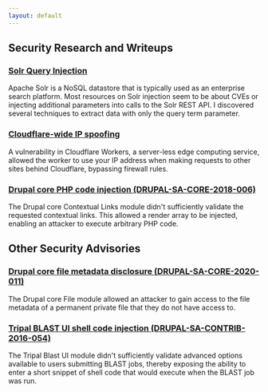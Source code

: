 ```yaml
---
layout: default
---
```


## Security Research and Writeups

### [Solr Query Injection](/security/solr-query-injection)

Apache Solr is a NoSQL datastore that is typically used as an enterprise search platform. Most resources on Solr injection seem to be about CVEs or injecting additional parameters into calls to the Solr REST API. I discovered several techniques to extract data with only the query term parameter.

### [Cloudflare-wide IP spoofing](/security/cloudflare-workers-ip-spoofing)

A vulnerability in Cloudflare Workers, a server-less edge computing service, allowed the worker to use your IP address when making requests to other sites behind Cloudflare, bypassing firewall rules.

### [Drupal core PHP code injection (DRUPAL-SA-CORE-2018-006)](/security/drupal-core-php-code-injection)

The Drupal core Contextual Links module didn't sufficiently validate the requested contextual links. This allowed a render array to be injected, enabling an attacker to execute arbitrary PHP code.

## Other Security Advisories

### [Drupal core file metadata disclosure (DRUPAL-SA-CORE-2020-011)](https://www.drupal.org/sa-core-2020-011)

The Drupal core File module allowed an attacker to gain access to the file metadata of a permanent private file that they do not have access to.

### [Tripal BLAST UI shell code injection (DRUPAL-SA-CONTRIB-2016-054)](https://www.drupal.org/forum/newsletters/security-advisories-for-contributed-projects/2016-10-26/tripal-blast-ui-highly)

The Tripal Blast UI module didn't sufficiently validate advanced options available to users submitting BLAST jobs, thereby exposing the ability to enter a short snippet of shell code that would execute when the BLAST job was run.